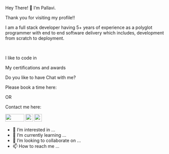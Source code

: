 Hey There! 👋  I’m Pallavi.

Thank you for visiting my profile!!

I am a full stack developer having 5+ years of experience as a polyglot programmer with end to end software delivery which includes, development from scratch to deployment.

</br>

I like to code in


My certifications and awards


Do you like to have Chat with me?

Please book a time here:

OR

Contact me here:

[<img src="https://miro.medium.com/max/2000/0*9wve8B8kJxKxa1fD.png" style="height:24px; width: 60px">](https://www.linkedin.com/in/pallavi-rai/)
[<img src="https://logos-download.com/wp-content/uploads/2019/01/Stack_Overflow_Logo-700x283.png" style="height:24px">](https://stackoverflow.com/users/4456477/pallavi-rai)
[<img src="https://assets.sutori.com/user-uploads/image/05206653-c495-4f34-9081-08ae79eac9c2/5506e67c564847a029770e2c1070d501.png" style="height:24px">](https://www.facebook.com/pallavi.rai.125)




- 👀 I’m interested in ...
- 🌱 I’m currently learning ...
- 💞️ I’m looking to collaborate on ...
- 📫 How to reach me ...
